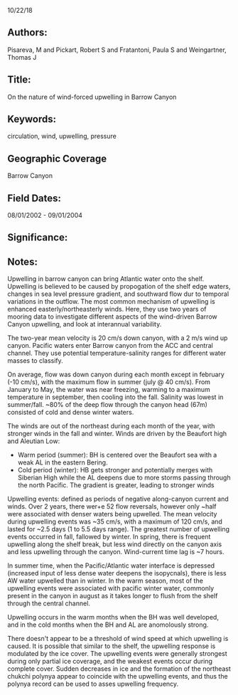 10/22/18
## Authors:
Pisareva, M and Pickart, Robert S and Fratantoni, Paula S and Weingartner, Thomas J
## Title:
On the nature of wind-forced upwelling in Barrow Canyon
## Keywords:
circulation, wind, upwelling, pressure
## Geographic Coverage
Barrow Canyon
## Field Dates:
08/01/2002 - 09/01/2004
## Significance:


## Notes:
Upwelling in barrow canyon can bring Atlantic water onto the shelf.  Upwelling is believed to be caused by propogation of the shelf edge waters, changes in sea level pressure gradient, and southward flow dur to temporal variations in the outflow.  The most common mechanism of upwelling is enhanced easterly/northeasterly winds.  Here, they use two years of mooring data to investigate different aspects of the wind-driven Barrow Canyon upwelling, and look at interannual variability.

The two-year mean velocity is 20 cm/s down canyon, with a 2 m/s wind up canyon.  Pacific waters enter Barrow canyon from the ACC and central channel.  They use potential temperature-salinity ranges for different water masses to classify.

On average, flow was down canyon during each month except in february (-10 cm/s), with the maximum flow in summer (july @ 40 cm/s).  From January to May, the water was near freezing, warming to a maximum temperature in september, then cooling into the fall.  Salinity was lowest in summer/fall.  ~80% of the deep flow through the canyon head (67m) consisted of cold and dense winter waters.

The winds are out of the northeast during each month of the year, with stronger winds in the fall and winter.  Winds are driven by the Beaufort high and Aleutian Low:
- Warm period (summer): BH is centered over the Beaufort sea with a weak AL in the eastern Bering.  
- Cold period (winter): HB gets stronger and potentially merges with Siberian High while the AL deepens due to more storms passing through the north Pacific.  The gradient is greater, leading to stronger winds

Upwelling events: defined as periods of negative along-canyon current and winds.  Over 2 years, there wer+e 52 flow reversals, however only ~half were associated with denser waters being upwelled.  The mean velocity during upwelling events was ~35 cm/s, with a maximum of 120 cm/s, and lasted for ~2.5 days (1 to 5.5 days range).  The greatest number of upwelling events occurred in fall, fallowed by winter.  In spring, there is frequent upwelling along the shelf break, but less wind directly on the canyon axis and less upwelling through the canyon.  Wind-current time lag is ~7 hours.

In summer time, when the Pacific/Atlantic water interface is depressed (increased input of less dense water deepens the isopycnals), there is less AW water upwelled than in winter.  In the warm season, most of the upwelling events were associated with pacific winter water, commonly present in the canyon in august as it takes longer to flush from the shelf through the central channel.

Upwelling occurs in the warm months when the BH was well developed, and in the cold months when the BH and AL are anomolously strong.

There doesn't appear to be a threshold of wind speed at which upwelling is caused.  It is possible that similar to the shelf, the upwelling response is modulated by the ice cover.  The upwelling events were generally strongest during only partial ice coverage, and the weakest events occur during complete cover.  Sudden decreases in ice and the formation of the northeast chukchi polynya appear to coincide with the upwelling events, and thus the polynya record can be used to asses upwelling frequency.
